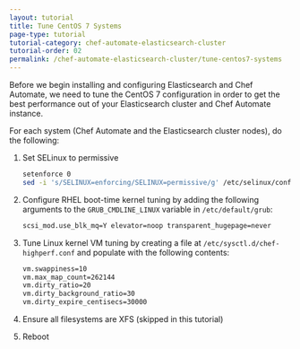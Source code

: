 ```yaml
---
layout: tutorial
title: Tune CentOS 7 Systems
page-type: tutorial
tutorial-category: chef-automate-elasticsearch-cluster
tutorial-order: 02
permalink: /chef-automate-elasticsearch-cluster/tune-centos7-systems
---
```


Before we begin installing and configuring Elasticsearch and Chef Automate, we need to tune the CentOS 7 configuration in order to get the best performance out of your Elasticsearch cluster and Chef Automate instance.

For each system (Chef Automate and the Elasticsearch cluster nodes), do the following:

1. Set SELinux to permissive

    ```bash
    setenforce 0
    sed -i 's/SELINUX=enforcing/SELINUX=permissive/g' /etc/selinux/config
    ```

2. Configure RHEL boot-time kernel tuning by adding the following arguments to the `GRUB_CMDLINE_LINUX` variable in `/etc/default/grub`:

    ```bash
    scsi_mod.use_blk_mq=Y elevator=noop transparent_hugepage=never
    ```

3. Tune Linux kernel VM tuning by creating a file at `/etc/sysctl.d/chef-highperf.conf` and populate with the following contents:

    ```bash
    vm.swappiness=10
    vm.max_map_count=262144
    vm.dirty_ratio=20
    vm.dirty_background_ratio=30
    vm.dirty_expire_centisecs=30000 
    ```

4. Ensure all filesystems are XFS (skipped in this tutorial)

5. Reboot